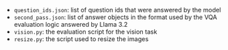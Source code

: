 - `question_ids.json`: list of question ids that were answered by the model
- `second_pass.json`: list of answer objects in the format used by the VQA evaluation logic answered by Llama 3.2
- `vision.py`: the evaluation script for the vision task
- `resize.py`: the script used to resize the images
